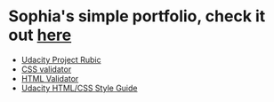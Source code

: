 # Sophia's simple portfolio, check it out [here](https://bunnydeviloper.github.io/simple-portfolio/)

* [Udacity Project Rubic](https://review.udacity.com/#!/rubrics/45/view)
* [CSS validator](https://jigsaw.w3.org/css-validator/#validate_by_input)
* [HTML Validator](http://validator.w3.org/#validate_by_input)
* [Udacity HTML/CSS Style Guide](http://udacity.github.io/frontend-nanodegree-styleguide/)
